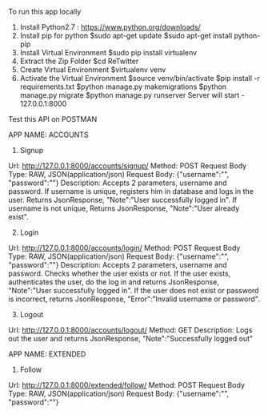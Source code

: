 To run this app locally

1. Install Python2.7 : https://www.python.org/downloads/
2. Install pip for python
    $sudo apt-get update
    $sudo apt-get install python-pip
3. Install Virtual Environment
    $sudo pip install virtualenv
4. Extract the Zip Folder
    $cd ReTwitter
5. Create Virtual Environment
    $virtualenv venv
6. Activate the Virtual Environment
    $source venv/bin/activate
    $pip install -r requirements.txt
    $python manage.py makemigrations
    $python manage.py migrate
    $python manage.py runserver
Server will start -  127.0.0.1:8000

Test this API on POSTMAN

APP NAME: ACCOUNTS

1. Signup

Url: http://127.0.0.1:8000/accounts/signup/
Method: POST
Request Body Type: RAW, JSON(application/json)
Request Body: {"username":"<username>", "password":"<password>"}
Description: Accepts 2 parameters, username and password. 
If username is unique, registers him in database and logs in the user. Returns JsonResponse, "Note":"User successfully logged in".
If username is not unique, Returns JsonResponse, "Note":"User already exist".

2. Login

Url: http://127.0.0.1:8000/accounts/login/
Method: POST
Request Body Type: RAW, JSON(application/json)
Request Body: {"username":"<username>", "password":"<password>"}
Description: Accepts 2 parameters, username and password. Checks whether the user exists or not.
If the user exists, authenticates the user, do the log in and returns JsonResponse, "Note":"User successfully logged in".
If the user does not exist or password is incorrect, returns JsonResponse, "Error":"Invalid username or password".

3. Logout

Url: http://127.0.0.1:8000/accounts/logout/
Method: GET
Description: Logs out the user and returns JsonResponse, "Note":"Successfully logged out" 

APP NAME: EXTENDED

1. Follow

Url: http://127.0.0.1:8000/extended/follow/
Method: POST
Request Body Type: RAW, JSON(application/json)
Request Body: {"username":"<username>", "password":"<password>"}

